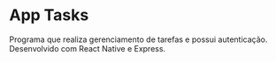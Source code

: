 # App Tasks
Programa que realiza gerenciamento de tarefas e possui autenticação. Desenvolvido com React Native e Express.
